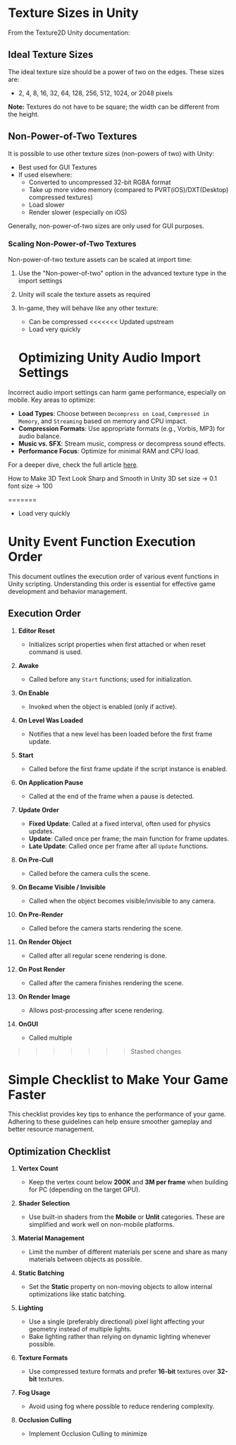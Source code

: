 # Texture Sizes in Unity

From the Texture2D Unity documentation:

## Ideal Texture Sizes

The ideal texture size should be a power of two on the edges. These sizes are:

- 2, 4, 8, 16, 32, 64, 128, 256, 512, 1024, or 2048 pixels

**Note:** Textures do not have to be square; the width can be different from the height.

## Non-Power-of-Two Textures

It is possible to use other texture sizes (non-powers of two) with Unity:

- Best used for GUI Textures
- If used elsewhere:
  - Converted to uncompressed 32-bit RGBA format
  - Take up more video memory (compared to PVRT(iOS)/DXT(Desktop) compressed textures)
  - Load slower
  - Render slower (especially on iOS)

Generally, non-power-of-two sizes are only used for GUI purposes.

### Scaling Non-Power-of-Two Textures

Non-power-of-two texture assets can be scaled at import time:

1. Use the "Non-power-of-two" option in the advanced texture type in the import settings
2. Unity will scale the texture assets as required
3. In-game, they will behave like any other texture:
   - Can be compressed
<<<<<<< Updated upstream
   - Load very quickly
   
   # Optimizing Unity Audio Import Settings

Incorrect audio import settings can harm game performance, especially on mobile. Key areas to optimize:

- **Load Types**: Choose between `Decompress on Load`, `Compressed in Memory`, and `Streaming` based on memory and CPU impact.
- **Compression Formats**: Use appropriate formats (e.g., Vorbis, MP3) for audio balance.
- **Music vs. SFX**: Stream music, compress or decompress sound effects.
- **Performance Focus**: Optimize for minimal RAM and CPU load.

For a deeper dive, check the full article [here](https://blog.theknightsofunity.com/wrong-import-settings-killing-unity-game-part-2/).


How to Make 3D Text Look Sharp and Smooth in Unity 3D
set size -> 0.1 font size -> 100
   
   
=======
   - Load very quickly 


  # Unity Event Function Execution Order

This document outlines the execution order of various event functions in Unity scripting. Understanding this order is essential for effective game development and behavior management.

## Execution Order

1. **Editor Reset**
   - Initializes script properties when first attached or when reset command is used.

2. **Awake**
   - Called before any `Start` functions; used for initialization.

3. **On Enable**
   - Invoked when the object is enabled (only if active).

4. **On Level Was Loaded**
   - Notifies that a new level has been loaded before the first frame update.

5. **Start**
   - Called before the first frame update if the script instance is enabled.

6. **On Application Pause**
   - Called at the end of the frame when a pause is detected.

7. **Update Order**
   - **Fixed Update**: Called at a fixed interval, often used for physics updates.
   - **Update**: Called once per frame; the main function for frame updates.
   - **Late Update**: Called once per frame after all `Update` functions.

8. **On Pre-Cull**
   - Called before the camera culls the scene.

9. **On Became Visible / Invisible**
   - Called when the object becomes visible/invisible to any camera.

10. **On Pre-Render**
    - Called before the camera starts rendering the scene.

11. **On Render Object**
    - Called after all regular scene rendering is done.

12. **On Post Render**
    - Called after the camera finishes rendering the scene.

13. **On Render Image**
    - Allows post-processing after scene rendering.

14. **OnGUI**
    - Called multiple 
>>>>>>> Stashed changes

# Simple Checklist to Make Your Game Faster

This checklist provides key tips to enhance the performance of your game. Adhering to these guidelines can help ensure smoother gameplay and better resource management.

## Optimization Checklist

1. **Vertex Count**
   - Keep the vertex count below **200K** and **3M per frame** when building for PC (depending on the target GPU).

2. **Shader Selection**
   - Use built-in shaders from the **Mobile** or **Unlit** categories. These are simplified and work well on non-mobile platforms.

3. **Material Management**
   - Limit the number of different materials per scene and share as many materials between objects as possible.

4. **Static Batching**
   - Set the **Static** property on non-moving objects to allow internal optimizations like static batching.

5. **Lighting**
   - Use a single (preferably directional) pixel light affecting your geometry instead of multiple lights.
   - Bake lighting rather than relying on dynamic lighting whenever possible.

6. **Texture Formats**
   - Use compressed texture formats and prefer **16-bit** textures over **32-bit** textures.

7. **Fog Usage**
   - Avoid using fog where possible to reduce rendering complexity.

8. **Occlusion Culling**
   - Implement Occlusion Culling to minimize